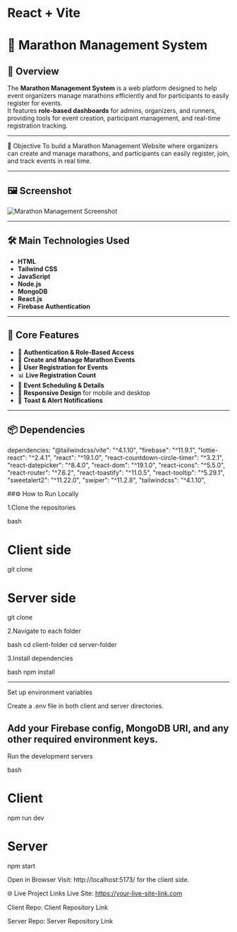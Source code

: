 # React + Vite


# 🏃 Marathon Management System

## 📌 Overview
The **Marathon Management System** is a web platform designed to help event organizers manage marathons efficiently and for participants to easily register for events.  
It features **role-based dashboards** for admins, organizers, and runners, providing tools for event creation, participant management, and real-time registration tracking.


---
🎯 Objective
To build a Marathon Management Website where organizers can create and manage marathons, and participants can easily register, join, and track events in real time.

---

## 🖼️ Screenshot
![Marathon Management Screenshot](https://ibb.co.com/1Ycy3zVm)



---

## 🛠️ Main Technologies Used
- **HTML**
- **Tailwind CSS**
- **JavaScript**
- **Node.js**
- **MongoDB**
- **React.js**
- **Firebase Authentication**

---

## 🚀 Core Features
- 🔐 **Authentication & Role-Based Access**
- 🏁 **Create and Manage Marathon Events**
- 📝 **User Registration for Events**
- 📊 **Live Registration Count**
- 📅 **Event Scheduling & Details**
- 📱 **Responsive Design** for mobile and desktop
- 🔔 **Toast & Alert Notifications**

---

## 📦 Dependencies

dependencies: 
    "@tailwindcss/vite": "^4.1.10",
    "firebase": "^11.9.1",
    "lottie-react": "^2.4.1",
    "react": "^19.1.0",
    "react-countdown-circle-timer": "^3.2.1",
    "react-datepicker": "^8.4.0",
    "react-dom": "^19.1.0",
    "react-icons": "^5.5.0",
    "react-router": "^7.6.2",
    "react-toastify": "^11.0.5",
    "react-tooltip": "^5.29.1",
    "sweetalert2": "^11.22.0",
    "swiper": "^11.2.8",
    "tailwindcss": "^4.1.10",


##⚙️ How to Run Locally

1.Clone the repositories

bash
# Client side
git clone <client-side-repo-link>

# Server side
git clone <server-side-repo-link>

2.Navigate to each folder

bash
cd client-folder
cd server-folder

3.Install dependencies

bash
npm install 

---

Set up environment variables

Create a .env file in both client and server directories.

Add your Firebase config, MongoDB URI, and any other required environment keys.
---

Run the development servers

bash
# Client
npm run dev

# Server
npm start

Open in Browser
Visit: http://localhost:5173/ for the client side.

🌐 Live Project Links
Live Site: https://your-live-site-link.com

Client Repo: Client Repository Link

Server Repo: Server Repository Link

